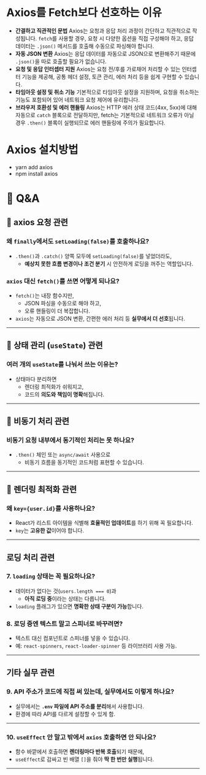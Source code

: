 # Axios를 Fetch보다 선호하는 이유

- **간결하고 직관적인 문법**
  Axios는 요청과 응답 처리 과정이 간단하고 직관적으로 작성됩니다. `fetch`를 사용할 경우, 요청 시 다양한 옵션을 직접 구성해야 하고, 응답 데이터는 `.json()` 메서드를 호출해 수동으로 파싱해야 합니다.
- **자동 JSON 변환**
  Axios는 응답 데이터를 자동으로 JSON으로 변환해주기 때문에 `.json()`을 따로 호출할 필요가 없습니다.
- **요청 및 응답 인터셉터 지원**
  Axios는 요청 전/후를 가로채어 처리할 수 있는 인터셉터 기능을 제공해, 공통 헤더 설정, 토큰 관리, 에러 처리 등을 쉽게 구현할 수 있습니다.
- **타임아웃 설정 및 취소 기능**
  기본적으로 타임아웃 설정을 지원하며, 요청을 취소하는 기능도 포함되어 있어 네트워크 요청 제어에 유리합니다.
- **브라우저 호환성 및 에러 핸들링**
  Axios는 HTTP 에러 상태 코드(4xx, 5xx)에 대해 자동으로 `catch` 블록으로 전달하지만, fetch는 기본적으로 네트워크 오류가 아닐 경우 `.then()` 블록이 실행되므로 에러 핸들링에 주의가 필요합니다.

# Axios 설치방법

- yarn add axios
- npm install axios

# 📘 Q&A

## 📌 axios 요청 관련

### 왜 `finally`에서도 `setLoading(false)`를 호출하나요?

- `.then()`과 `.catch()` 양쪽 모두에 `setLoading(false)`를 넣었더라도,
  - **예상치 못한 흐름 변경이나 조건 분기** 시 안전하게 로딩을 꺼주는 역할입니다.

### `axios` 대신 `fetch()`를 쓰면 어떻게 되나요?

- `fetch()`는 내장 함수지만,
  - JSON 파싱을 수동으로 해야 하고,
  - 오류 핸들링이 더 복잡합니다.
- `axios`는 자동으로 JSON 변환, 간편한 에러 처리 등 **실무에서 더 선호**됩니다.

---

## 📌 상태 관리 (`useState`) 관련

### 여러 개의 `useState`를 나눠서 쓰는 이유는?

- 상태마다 분리하면
  - 렌더링 최적화가 쉬워지고,
  - 코드의 **의도와 책임이 명확**해집니다.

---

## 📌 비동기 처리 관련

### 비동기 요청 내부에서 동기적인 처리는 못 하나요?

- `.then()` 체인 또는 `async/await` 사용으로
  - 비동기 흐름을 동기적인 코드처럼 표현할 수 있습니다.

---

## 📌 렌더링 최적화 관련

### 왜 `key={user.id}`를 사용하나요?

- React가 리스트 아이템을 식별해 **효율적인 업데이트**를 하기 위해 꼭 필요합니다.
- `key`는 **고유한 값**이어야 합니다.

---

## 로딩 처리 관련

### 7. `loading` 상태는 꼭 필요하나요?

- 데이터가 없다는 것(`users.length === 0`)과
  - **아직 로딩 중**이라는 상태는 다릅니다.
- `loading` 플래그가 있으면 **명확한 상태 구분이 가능**합니다.

### 8. 로딩 중엔 텍스트 말고 스피너로 바꾸려면?

- 텍스트 대신 컴포넌트로 스피너를 넣을 수 있습니다.
- 예: `react-spinners`, `react-loader-spinner` 등 라이브러리 사용 가능.

---

## 기타 실무 관련

### 9. API 주소가 코드에 직접 써 있는데, 실무에서도 이렇게 하나요?

- 실무에서는 **`.env` 파일에 API 주소를 분리**해서 사용합니다.
- 환경에 따라 API를 다르게 설정할 수 있게 함.

---

### 10. `useEffect` 안 말고 밖에서 `axios` 호출하면 안 되나요?

- 함수 바깥에서 호출하면 **렌더링마다 반복 호출**되기 때문에,
- `useEffect`로 감싸고 빈 배열 `[]`을 줘야 **딱 한 번만 실행**됩니다.

---
